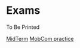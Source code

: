 # Exams

To Be Printed

[MidTerm](midterm/REPORT.pdf)
[MobCom practice](https://github.com/setrar/MobCom/blob/main/Exams/mid-term/practice-exercices_2024-2025.pdf)
